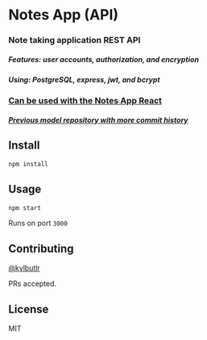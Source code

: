 # Notes App (API)
### Note taking application REST API
##### Features: user accounts, authorization, and encryption
##### Using: PostgreSQL, express, jwt, and bcrypt 
### [Can be used with the Notes App React](https://github.com/kylbutlr/notes-app-react)
##### [Previous model repository with more commit history](https://github.com/kylbutlr/notes-app)

## Install

```bash
npm install
```

## Usage

```bash
npm start
```

Runs on port `3000`

## Contributing

[@kylbutlr](https://github.com/kylbutlr)

PRs accepted.

## License

MIT
